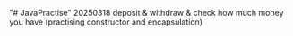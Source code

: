 "# JavaPractise" 
20250318
deposit & withdraw & check how much money you have (practising constructor and encapsulation)
